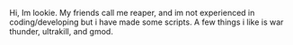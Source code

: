 Hi, Im lookie. My friends call me reaper, and im not experienced in coding/developing but i have made some scripts. A few things i like is war thunder, ultrakill, and gmod.
